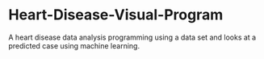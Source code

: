 # Heart-Disease-Visual-Program
A heart disease data analysis programming using a data set and looks at a predicted case using machine learning.
